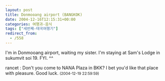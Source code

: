 ```yaml
---
layout: post
title: Donmooang airport (BANGKOK)
date: 2004-12-16T12:15:31+00:00
categories: 여행과-음식
tags: ["세번째-태국여행기"]
redirect_from:
  - /558
---
```


I'm in Donmooang airport, waiting my sister. I'm staying at Sam's Lodge in sukumvit soi 19. FYI. ^^
<div id=comments>
<div class=comment>
<!--- cmt:936 --->
<!--- mail: --->
<!--- parent:0 --->
rancet : 
Don't you come to NANA Plaza in BKK? I bet you'd like that place with pleasure. Good luck.
 <small>(2004-12-19 22:59:59)</small>
</div>
</div>

